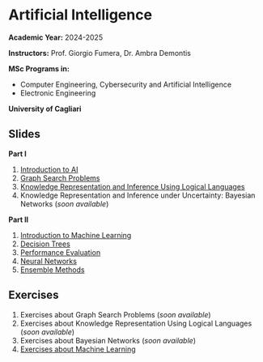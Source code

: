 # Artificial Intelligence

**Academic Year:** 2024-2025

**Instructors:** Prof. Giorgio Fumera, Dr. Ambra Demontis

**MSc Programs in:**
- Computer Engineering, Cybersecurity and Artificial Intelligence
- Electronic Engineering 

**University of Cagliari**

## Slides

**Part I**

1. [Introduction to AI](https://github.com/unica-ai/unica-ai.github.io/raw/main/slides/AI_Introduction.pdf)
2. [Graph Search Problems](https://github.com/unica-ai/unica-ai.github.io/raw/main/slides/AI_Search.pdf)
3. [Knowledge Representation and Inference Using Logical Languages](https://github.com/unica-ai/unica-ai.github.io/raw/main/slides/AI_KBS.pdf)
4. Knowledge Representation and Inference under Uncertainty: Bayesian Networks (*soon available*)

**Part II**

1. [Introduction to Machine Learning](https://github.com/unica-ai/unica-ai.github.io/raw/main/slides/AI_ML_introduction.pdf)
2. [Decision Trees](https://github.com/unica-ai/unica-ai.github.io/raw/main/slides/AI_ML_decision_trees.pdf)
3. [Performance Evaluation](https://github.com/unica-ai/unica-ai.github.io/raw/main/slides/AI_ML_performance_evaluation.pdf)
4. [Neural Networks](https://github.com/unica-ai/unica-ai.github.io/raw/main/slides/AI_ML_neural_network.pdf)
5. [Ensemble Methods](https://github.com/unica-ai/unica-ai.github.io/raw/main/slides/AI_ML_ensembles.pdf)

## Exercises

1. Exercises about Graph Search Problems (*soon available*)
2. Exercises about Knowledge Representation Using Logical Languages (*soon available*)
3. Exercises about Bayesian Networks (*soon available*)
4. [Exercises about Machine Learning](https://github.com/unica-ai/unica-ai.github.io/raw/main/exercises/AI_Exercises_Machine_Learning.pdf)

